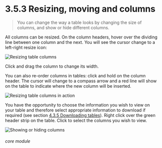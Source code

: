 # 3.5.3    Resizing, moving and columns

> You can change the way a table looks by changing the size of columns, and show or hide different columns. 

All columns can be resized. On the column headers, hover over the dividing line between one column and the next. You will see the cursor change to a left-right resize icon:

![Resizing table columns](18a.jpg)

Click and drag the column to change its width. 

You can also re-order columns in tables: click and hold on the column header. The cursor will change to a compass arrow and a red line will show on the table to indicate where the new column will be inserted.

![Resizing table columns in action](18b.png)

You have the opportunity to choose the information you wish to view on your table and therefore select appropriate information to download if required (see section [4.3.5  Downloading tables](/help/index/p/4.3.5)). Right click over the green header strip on the table. Click to select the columns you wish to view.

![Showing or hiding columns](18c.png) 

###### core module

